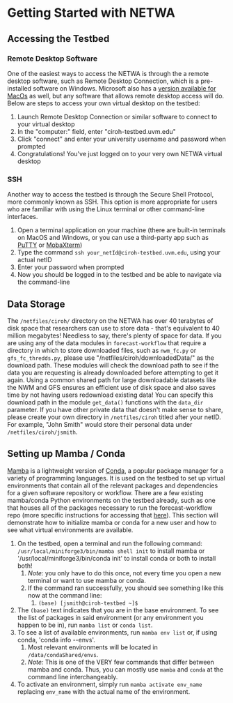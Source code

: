 # Getting Started with NETWA

## Accessing the Testbed

### Remote Desktop Software

One of the easiest ways to access the NETWA is through the a remote desktop software, such as Remote Desktop Connection, which is a pre-installed software on Windows. Microsoft also has a [version available for MacOs](https://apps.apple.com/us/app/microsoft-remote-desktop/id1295203466?mt=12) as well, but any software that allows remote desktop access will do. Below are steps to access your own virtual desktop on the testbed:

1. Launch Remote Desktop Connection or similar software to connect to your virtual desktop
2. In the "computer:" field, enter "ciroh-testbed.uvm.edu"
3. Click "connect" and enter your university username and password when prompted
4. Congratulations! You've just logged on to your very own NETWA virtual desktop

### SSH

Another way to access the testbed is through the Secure Shell Protocol, more commonly known as SSH. This option is more appropriate for users who are familiar with using the Linux terminal or other command-line interfaces.

1. Open a terminal application on your machine (there are built-in terminals on MacOS and Windows, or you can use a third-party app such as [PuTTY](https://putty.org/) or [MobaXterm](https://mobaxterm.mobatek.net/))
2. Type the command `ssh your_netId@ciroh-testbed.uvm.edu`, using your actual netID
3. Enter your password when prompted
4. Now you should be logged in to the testbed and be able to navigate via the command-line

## Data Storage

The `/netfiles/ciroh/` directory on the NETWA has over 40 terabytes of disk space that researchers can use to store data - that's equivalent to 40 million megabytes! Needless to say, there's plenty of space for data. If you are using any of the data modules in `forecast-workflow` that require a directory in which to store downloaded files, such as `nwm_fc.py` or `gfs_fc_thredds.py`, please use "/netfiles/ciroh/downloadedData/" as the download path. These modules will check the download path to see if the data you are requesting is already downloaded before attempting to get it again. Using a common shared path for large downloadable datasets like the NWM and GFS ensures an efficient use of disk space and also saves time by not having users redownload existing data! You can specify this download path in the module `get_data()` functions with the `data_dir` parameter. If you have other private data that doesn't make sense to share, please create your own directory in `/netfiles/ciroh` titled after your netID. For example, "John Smith" would store their personal data under `/netfiles/ciroh/jsmith`.

## Setting up Mamba / Conda

[Mamba](https://mamba.readthedocs.io/en/latest/index.html) is a lightweight version of [Conda](https://docs.conda.io/projects/conda/en/stable/), a popular package manager for a variety of programming languages. It is used on the testbed to set up virtual environments that contain all of the relevant packages and dependencies for a given software repository or workflow. There are a few existing mamba/conda Python environments on the testbed already, such as one that houses all of the packages necessary to run the forecast-workflow repo (more specific instructions for accessing that [here](https://docs.ciroh.org/docs/products/data-management/netwa/)). This section will demonstrate how to initialize mamba or conda for a new user and how to see what virtual environments are available.

1. On the testbed, open a terminal and run the following command: `/usr/local/miniforge3/bin/mamba shell init` to install mamba or '/usr/local/miniforge3/bin/conda init' to install conda or both to install both!
   1. _Note:_ you only have to do this once, not every time you open a new terminal or want to use mamba or conda.
   2. If the command ran successfully, you should see something like this now at the command line:
      1. `(base) [jsmith@ciroh-testbed ~]$`
2. The `(base)` text indicates that you are in the base environment. To see the list of packages in said environment (or any environment you happen to be in), run `mamba list` or `conda list`.
3. To see a list of available environments, run `mamba env list` or, if using conda, 'conda info --envs'.
   1. Most relevant environments will be located in `/data/condaShared/envs`.
   2. _Note:_ This is one of the VERY few commands that differ between mamba and conda. Thus, you can mostly use `mamba` and `conda` at the command line interchangeably.
4. To activate an environment, simply run `mamba activate env_name` replacing `env_name` with the actual name of the environment.